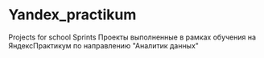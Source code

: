 # Yandex_practikum
Projects for school Sprints
Проекты выполненные в рамках обучения на ЯндексПрактикум по направлению "Аналитик данных"
